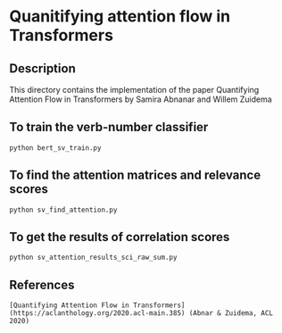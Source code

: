 # Quanitifying attention flow in Transformers

<!-- ABOUT THE PROJECT -->
## Description

This directory contains the implementation of the paper Quantifying Attention Flow in Transformers by Samira Abnanar and Willem Zuidema      
     
     
## To train the verb-number classifier
```
python bert_sv_train.py
```
## To find the attention matrices and relevance scores
```
python sv_find_attention.py
```
## To get the results of correlation scores

```
python sv_attention_results_sci_raw_sum.py

```

## References
```
[Quantifying Attention Flow in Transformers](https://aclanthology.org/2020.acl-main.385) (Abnar & Zuidema, ACL 2020)

```
